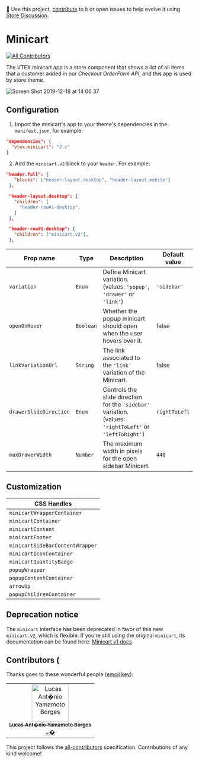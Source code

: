 📢 Use this project, [contribute](https://github.com/vtex-apps/breadcrumb) to it or open issues to help evolve it using [Store Discussion](https://github.com/vtex-apps/store-discussion).

# Minicart

[![All Contributors](https://img.shields.io/badge/all_contributors-1-orange.svg?style=flat-square)](#contributors)

The VTEX minicart app is a store component that shows a list of all items that a customer added in our _Checkout OrderForm API_, and this app is used by store theme.

![Screen Shot 2019-12-18 at 14 06 37](https://user-images.githubusercontent.com/27777263/71111391-19d78b00-21a8-11ea-8e8a-bc6da29aecd6.png)

## Configuration

1. Import the minicart's app to your theme's dependencies in the `manifest.json`, for example:

```json
"dependencies": {
  "vtex.minicart": "2.x"
}
```

2. Add the `minicart.v2` block to your `header`. For example:

```json
"header.full": {
   "blocks": ["header-layout.desktop", "header-layout.mobile"]
 },

 "header-layout.desktop": {
   "children": [
     "header-row#1-desktop",
   ]
 },

 "header-row#1-desktop": {
   "children": ["minicart.v2"],
 },
```

| Prop name              | Type      | Description                                                                                              | Default value |
| ---------------------- | --------- | -------------------------------------------------------------------------------------------------------- | ------------- |
| `variation`            | `Enum`    | Define Minicart variation. (values: `'popup'`, `'drawer'` or `'link'`)                                   | `'sidebar'`   |
| `openOnHover`          | `Boolean` | Whether the popup minicart should open when the user hovers over it.                                     | false         |
| `linkVariationUrl`     | `String`  | The link associated to the `'link'` variation of the Minicart.                                           | false         |
| `drawerSlideDirection` | `Enum`    | Controls the slide direction for the `'sidebar'` variation. (values: `'rightToLeft'` or `'leftToRight'`) | `rightToLeft` |
| `maxDrawerWidth`       | `Number`  | The maximum width in pixels for the open sidebar Minicart.                                               | `440`         |

## Customization

| CSS Handles                     |
| ------------------------------- |
| `minicartWrapperContainer`      |
| `minicartContainer`             |
| `minicartContent`               |
| `minicartFooter`                |
| `minicartSideBarContentWrapper` |
| `minicartIconContainer`         |
| `minicartQuantityBadge`         |
| `popupWrapper`                  |
| `popupContentContainer`         |
| `arrowUp`                       |
| `popupChildrenContainer`        |

## Deprecation notice

The `minicart` interface has been deprecated in favor of this new `minicart.v2`, which is flexible.
If you're still using the original `minicart`, its documentation can be found here: [Minicart v1 docs](https://github.com/vtex-apps/minicart/blob/383d7bbd3295f06d1b5854a0add561a872e1515c/docs/README.md)

## Contributors (

Thanks goes to these wonderful people ([emoji key](https://allcontributors.org/docs/en/emoji-key)):

<!-- ALL-CONTRIBUTORS-LIST:START - Do not remove or modify this section -->
<!-- prettier-ignore -->
<table>
  <tr>
    <td align="center"><a href="https://github.com/lucasayb"><img src="https://avatars2.githubusercontent.com/u/17356081?v=4" width="100px;" alt="Lucas Ant�nio Yamamoto Borges"/><br /><sub><b>Lucas Ant�nio Yamamoto Borges</b></sub></a><br /><a href="https://github.com/vtex-apps/minicart/commits?author=lucasayb" title="Code">=�</a></td>
  </tr>
</table>

<!-- ALL-CONTRIBUTORS-LIST:END -->

This project follows the [all-contributors](https://github.com/all-contributors/all-contributors) specification. Contributions of any kind welcome!

